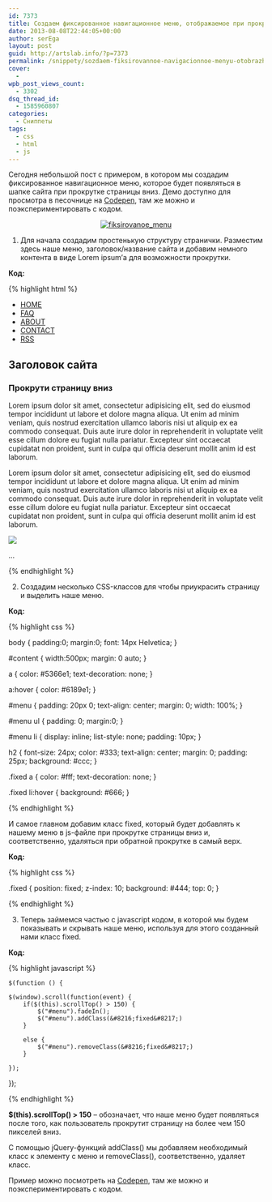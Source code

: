 ```yaml
---
id: 7373
title: Создаем фиксированное навигационное меню, отображаемое при прокрутке страницы
date: 2013-08-08T22:44:05+00:00
author: serEga
layout: post
guid: http://artslab.info/?p=7373
permalink: /snippety/sozdaem-fiksirovannoe-navigacionnoe-menyu-otobrazhaemoe-pri-prokrutke-stranicy/
cover:
  -
wpb_post_views_count:
  - 3302
dsq_thread_id:
  - 1585960807
categories:
  - Сниппеты
tags:
  - css
  - html
  - js
---
```

Сегодня небольшой пост с примером, в котором мы создадим фиксированное навигационное меню, которое будет появляться в шапке сайта при прокрутке страницы вниз. Демо доступно для просмотра в песочнице на <a href="http://codepen.io/4gray/full/hrIan" target="_blank">Codepen</a>, там же можно и поэкспериментировать с кодом.

<center>
  <a href="http://googledrive.com/host/0B9lHVSSSdxdxd0hjdUdmRzY3Tjg/fiksirovanoe_menu.jpg"><img src="http://googledrive.com/host/0B9lHVSSSdxdxd0hjdUdmRzY3Tjg/fiksirovanoe_menu-300x269.jpg" alt="fiksirovanoe_menu" class="aligncenter size-medium wp-image-7376" srcset="http://googledrive.com/host/0B9lHVSSSdxdxd0hjdUdmRzY3Tjg/fiksirovanoe_menu-300x269.jpg 300w, http://googledrive.com/host/0B9lHVSSSdxdxd0hjdUdmRzY3Tjg/fiksirovanoe_menu.jpg 833w" sizes="(max-width: 300px) 100vw, 300px" /></a>
</center>



<!--more-->

1. Для начала создадим простенькую структуру странички. Разместим здесь наше меню, заголовок/название сайта и добавим немного контента в виде Lorem ipsum&#8217;а для возможности прокрутки.

**Код:**

{% highlight html %}

<ul id="menu">
	<li><a href="#">HOME</a></li>
	<li><a href="#">FAQ</a></li>
	<li><a href="#">ABOUT</a></li>
	<li><a href="#">CONTACT</a></li>
	<li><a href="#">RSS</a></li>
</ul>

<h2>Заголовок сайта</h2>

<div id="content">

<h3>Прокрути страницу вниз</h3>

<p>Lorem ipsum dolor sit amet, consectetur adipisicing elit, sed do eiusmod
tempor incididunt ut labore et dolore magna aliqua. Ut enim ad minim veniam,
quis nostrud exercitation ullamco laboris nisi ut aliquip ex ea commodo
consequat. Duis aute irure dolor in reprehenderit in voluptate velit esse
cillum dolore eu fugiat nulla pariatur. Excepteur sint occaecat cupidatat non
proident, sunt in culpa qui officia deserunt mollit anim id est laborum.</p>
<p>Lorem ipsum dolor sit amet, consectetur adipisicing elit, sed do eiusmod
tempor incididunt ut labore et dolore magna aliqua. Ut enim ad minim veniam,
quis nostrud exercitation ullamco laboris nisi ut aliquip ex ea commodo
consequat. Duis aute irure dolor in reprehenderit in voluptate velit esse
cillum dolore eu fugiat nulla pariatur. Excepteur sint occaecat cupidatat non
proident, sunt in culpa qui officia deserunt mollit anim id est laborum.</p>

<img src="http://placeimg.com/500/500/tech" />

&#8230;

</div>

{% endhighlight %}

2. Создадим несколько CSS-классов для чтобы приукрасить страницу и выделить наше меню.

**Код:**

{% highlight css %}

body {
	padding:0;
	margin:0;
	font: 14px Helvetica;
}

#content {
	width:500px;
	margin: 0 auto;
}

a {
	color: #5366e1;
	text-decoration: none;
}

a:hover {
	color: #6189e1;
}

#menu {
	padding: 20px 0;
	text-align: center;
	margin: 0;
	width: 100%;
}

#menu ul {
	padding: 0;
	margin:0;
}

#menu li {
	display: inline;
	list-style: none;
	padding: 10px;
}

h2 {
	font-size: 24px;
	color: #333;
	text-align: center;
	margin: 0;
	padding: 25px;
	background: #ccc;
}

.fixed a {
	color: #fff;
	text-decoration: none;
}

.fixed li:hover {
	background: #666;
}

{% endhighlight %}

И самое главном добавим класс fixed, который будет добавлять к нашему меню в js-файле при прокрутке страницы вниз и, соответственно, удаляться при обратной прокрутке в самый верх.

**Код:**

{% highlight css %}

.fixed {
	position: fixed;
	z-index: 10;
	background: #444;
	top: 0;
}

{% endhighlight %}

3. Теперь займемся частью с javascript кодом, в которой мы будем показывать и скрывать наше меню, используя для этого созданный нами класс fixed.

**Код:**

{% highlight javascript %}

	$(function () {

	$(window).scroll(function(event) {
		if($(this).scrollTop() > 150) {
			$("#menu").fadeIn();
			$("#menu").addClass(&#8216;fixed&#8217;)
		}

		else {
			$("#menu").removeClass(&#8216;fixed&#8217;)
		}

	});

});

{% endhighlight %}

**$(this).scrollTop() > 150** &#8211; обозначает, что наше меню будет появляться после того, как пользователь прокрутит страницу на более чем 150 пикселей вниз.

С помощью jQuery-функций addClass() мы добавляем необходимый класс к элементу с меню и removeClass(), соответственно, удаляет класс.

Пример можно посмотреть на <a href="http://codepen.io/4gray/full/hrIan" target="_blank">Codepen</a>, там же можно и поэкспериментировать с кодом.